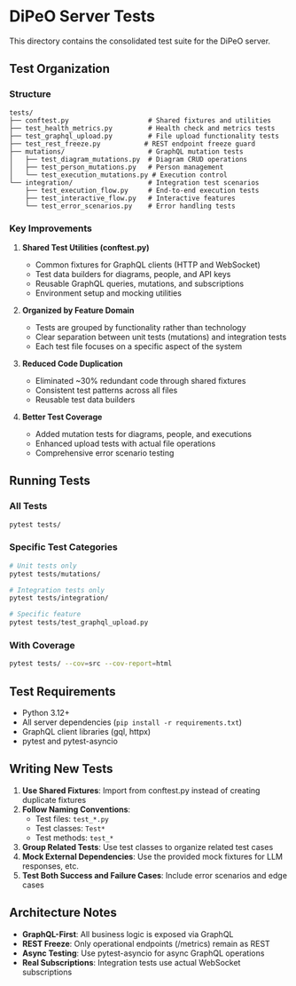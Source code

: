 # DiPeO Server Tests

This directory contains the consolidated test suite for the DiPeO server.

## Test Organization

### Structure
```
tests/
├── conftest.py                    # Shared fixtures and utilities
├── test_health_metrics.py         # Health check and metrics tests
├── test_graphql_upload.py         # File upload functionality tests
├── test_rest_freeze.py           # REST endpoint freeze guard
├── mutations/                     # GraphQL mutation tests
│   ├── test_diagram_mutations.py  # Diagram CRUD operations
│   ├── test_person_mutations.py   # Person management
│   └── test_execution_mutations.py # Execution control
└── integration/                   # Integration test scenarios
    ├── test_execution_flow.py     # End-to-end execution tests
    ├── test_interactive_flow.py   # Interactive features
    └── test_error_scenarios.py    # Error handling tests
```

### Key Improvements

1. **Shared Test Utilities (conftest.py)**
   - Common fixtures for GraphQL clients (HTTP and WebSocket)
   - Test data builders for diagrams, people, and API keys
   - Reusable GraphQL queries, mutations, and subscriptions
   - Environment setup and mocking utilities

2. **Organized by Feature Domain**
   - Tests are grouped by functionality rather than technology
   - Clear separation between unit tests (mutations) and integration tests
   - Each test file focuses on a specific aspect of the system

3. **Reduced Code Duplication**
   - Eliminated ~30% redundant code through shared fixtures
   - Consistent test patterns across all files
   - Reusable test data builders

4. **Better Test Coverage**
   - Added mutation tests for diagrams, people, and executions
   - Enhanced upload tests with actual file operations
   - Comprehensive error scenario testing

## Running Tests

### All Tests
```bash
pytest tests/
```

### Specific Test Categories
```bash
# Unit tests only
pytest tests/mutations/

# Integration tests only
pytest tests/integration/

# Specific feature
pytest tests/test_graphql_upload.py
```

### With Coverage
```bash
pytest tests/ --cov=src --cov-report=html
```

## Test Requirements

- Python 3.12+
- All server dependencies (`pip install -r requirements.txt`)
- GraphQL client libraries (gql, httpx)
- pytest and pytest-asyncio

## Writing New Tests

1. **Use Shared Fixtures**: Import from conftest.py instead of creating duplicate fixtures
2. **Follow Naming Conventions**: 
   - Test files: `test_*.py`
   - Test classes: `Test*`
   - Test methods: `test_*`
3. **Group Related Tests**: Use test classes to organize related test cases
4. **Mock External Dependencies**: Use the provided mock fixtures for LLM responses, etc.
5. **Test Both Success and Failure Cases**: Include error scenarios and edge cases

## Architecture Notes

- **GraphQL-First**: All business logic is exposed via GraphQL
- **REST Freeze**: Only operational endpoints (/metrics) remain as REST
- **Async Testing**: Use pytest-asyncio for async GraphQL operations
- **Real Subscriptions**: Integration tests use actual WebSocket subscriptions